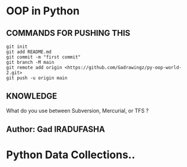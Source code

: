# OOP in Python

## COMMANDS FOR PUSHING THIS

```
git init
git add README.md
git commit -m "first commit"
git branch -M main
git remote add origin <https://github.com/Gadrawingz/py-oop-world-2.git>
git push -u origin main
```

## KNOWLEDGE

What do you use between Subversion, Mercurial, or TFS ?

## Author: Gad IRADUFASHA
# Python Data Collections..
